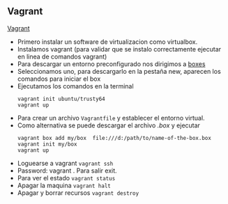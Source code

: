 ## Vagrant

[Vagrant](https://developer.hashicorp.com/vagrant/downloads)

- Primero instalar un software de virtualizacion como virtualbox.
- Instalamos vagrant (para validar que se instalo correctamente ejecutar en linea de comandos vagrant)
- Para descargar un entorno preconfigurado nos dirigimos a [boxes](https://app.vagrantup.com/boxes/search?provider=virtualbox)
- Seleccionamos uno, para descargarlo en la pestaña new, aparecen los comandos para iniciar el box
- Ejecutamos los comandos en la terminal
    ```
    vagrant init ubuntu/trusty64
    vagrant up
    ```
- Para crear un archivo `Vagrantfile` y establecer el entorno virtual.
- Como alternativa se puede descargar el archivo _.box_ y ejecutar
    ```
    vagrant box add my/box  file:///d:/path/to/name-of-the-box.box
    vagrant init my/box
    vagrant up
    ```
- Loguearse a vagrant ```vagrant ssh```
- Password: vagrant . Para salir exit.
- Para ver el estado ```vagrant status```
- Apagar la maquina ```vagrant halt```
- Apagar y borrar recursos ```vagrant destroy```

